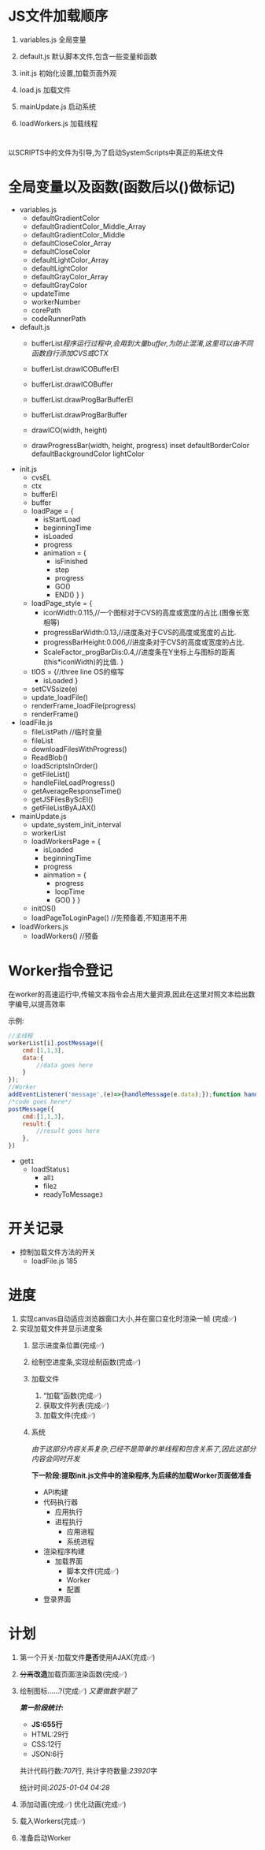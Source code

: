 # JS文件加载顺序
1. variables.js 全局变量
2. default.js 默认脚本文件,包含一些变量和函数
3. init.js 初始化设置,加载页面外观
4. load.js 加载文件

5. mainUpdate.js 启动系统
6. loadWorkers.js 加载线程
# 
以SCRIPTS中的文件为引导,为了启动SystemScripts中真正的系统文件

# 全局变量以及函数(函数后以()做标记)
- variables.js
    - defaultGradientColor
    - defaultGradientColor_Middle_Array
    - defaultGradientColor_Middle
    - defaultCloseColor_Array
    - defaultCloseColor
    - defaultLightColor_Array
    - defaultLightColor
    - defaultGrayColor_Array
    - defaultGrayColor
    - updateTime
    - workerNumber
    - corePath
    - codeRunnerPath
- default.js
    - bufferList*程序运行过程中,会用到大量buffer,为防止混淆,这里可以由不同函数自行添加CVS或CTX*
    - bufferList.drawICOBufferEl
    - bufferList.drawICOBuffer
    - bufferList.drawProgBarBufferEl
    - bufferList.drawProgBarBuffer

    - drawICO(width, height)
    - drawProgressBar(width, height, progress)
        inset
        defaultBorderColor
        defaultBackgroundColor
        lightColor
- init.js
    - cvsEL
    - ctx
    - bufferEl
    - buffer
    - loadPage = {
        - isStartLoad
        - beginningTime
        - isLoaded
        - progress
        - animation = {
            - isFinished
            - step
            - progress
            - GO()
            - END()
        }
    }
    - loadPage_style = {
        - iconWidth:0.115,//一个图标对于CVS的高度或宽度的占比.(图像长宽相等)
        - progressBarWidth:0.13,//进度条对于CVS的高度或宽度的占比.
        - progressBarHeight:0.006,//进度条对于CVS的高度或宽度的占比.
        - ScaleFactor_progBarDis:0.4,//进度条在Y坐标上与图标的距离(this*iconWidth)的比值.
    }
    - tlOS = {//three line OS的缩写
        - isLoaded
    }
    - setCVSsize(e)
    - update_loadFile()
    - renderFrame_loadFile(progress)
    - renderFrame()
- loadFile.js
    - fileListPath //临时变量
    - fileList
    - downloadFilesWithProgress()
    - ReadBlob()
    - loadScriptsInOrder()
    - getFileList()
    - handleFileLoadProgress()
    - getAverageResponseTime()
    - getJSFilesByScEl()
    - getFileListByAJAX()
- mainUpdate.js
    - update_system_init_interval
    - workerList
    - loadWorkersPage = {
        - isLoaded
        - beginningTime
        - progress
        - ainmation = {
            - progress
            - loopTime
            - GO()
        }
    }
    - initOS()
    - loadPageToLoginPage() //先预备着,不知道用不用
- loadWorkers.js
    - loadWorkers() //预备
# Worker指令登记
在worker的高速运行中,传输文本指令会占用大量资源,因此在这里对照文本给出数字编号,以提高效率

示例:
```JavaScript
//主线程
workerList[i].postMessage({
    cmd:[1,1,3],
    data:{
        //data goes here
    }
});
//Worker
addEventListener('message',(e)=>{handleMessage(e.data);});function handleMessage(data){/*code goes here*/}
/*code goes here*/
postMessage({
    cmd:[1,1,3],
    result:{
        //result goes here
    },
})
```

- get`1`
    - loadStatus`1`
        - all`1`
        - file`2`
        - readyToMessage`3`
# 开关记录
- 控制加载文件方法的开关
    - loadFile.js 185
# 进度
1. 实现canvas自动适应浏览器窗口大小,并在窗口变化时渲染一帧 (完成✅)
2. 实现加载文件并显示进度条
    1. 显示进度条位置(完成✅)
    2. 绘制空进度条,实现绘制函数(完成✅)
    3. 加载文件
        1. “加载”函数(完成✅)
        2. 获取文件列表(完成✅)
        3. 加载文件(完成✅)
    4. 系统

        *由于这部分内容关系复杂,已经不是简单的单线程和包含关系了,因此这部分内容会同时开发*

        **下一阶段:提取init.js文件中的渲染程序,为后续的加载Worker页面做准备**

        - API构建
        - 代码执行器
            - 应用执行
            - 进程执行
                - 应用进程
                - 系统进程
        - 渲染程序构建
            - 加载界面
                - 脚本文件(完成✅)
                - Worker
                - 配置
        - 登录界面
# 计划
1. 第一个开关-加载文件**是否**使用AJAX(完成✅)
2. ~~分离~~**改造**加载页面渲染函数(完成✅)
3. 绘制图标……?(完成✅)
    *又要做数学题了*

    ***第一阶段统计:***
    - **JS:655行**
    - HTML:29行
    - CSS:12行
    - JSON:6行

    共计代码行数:*707*行,
    共计字符数量:*23920*字

    统计时间:*2025-01-04 04:28*
4. 添加动画(完成✅)
    优化动画(完成✅)
5. 载入Workers(完成✅)
6. 准备启动Worker